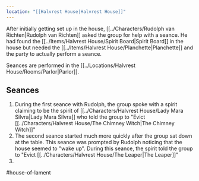 ```yaml
---
location: "[[Halvrest House|Halvrest House]]"
---
```


After initially getting set up in the house, [[../Characters/Rudolph van Richten|Rudolph van Richten]] asked the group for help with a seance. He had found the [[../Items/Halvrest House/Spirit Board|Spirit Board]] in the house but needed the [[../Items/Halvrest House/Planchette|Planchette]]  and the party to actually perform a seance.

Seances are performed in the [[../Locations/Halvrest House/Rooms/Parlor|Parlor]].

## Seances
1. During the first seance with Rudolph, the group spoke with a spirit claiming to be the spirit of [[../Characters/Halvrest House/Lady Mara Silvra|Lady Mara Silvra]] who told the group to "Evict [[../Characters/Halvrest House/The Chimney Witch|The Chimney Witch]]"
2. The second seance started much more quickly after the group sat down at the table. This seance was prompted by Rudolph noticing that the house seemed to "wake up". During this seance, the spirit told the group to "Evict [[../Characters/Halvrest House/The Leaper|The Leaper]]"
3. 

#house-of-lament